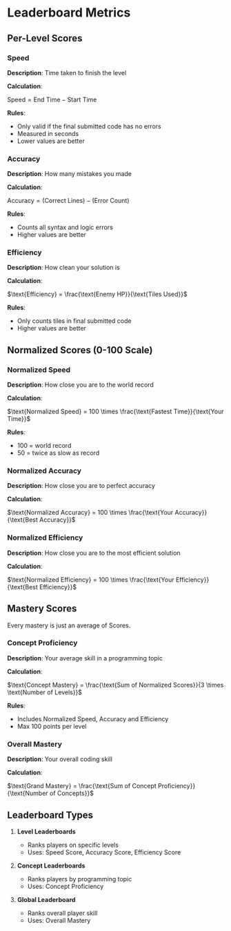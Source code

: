 # Leaderboard Metrics

## Per-Level Scores

### Speed
**Description**: Time taken to finish the level  

**Calculation**:  

$\text{Speed} = \text{End Time} - \text{Start Time}$  

**Rules**:  
- Only valid if the final submitted code has no errors  
- Measured in seconds  
- Lower values are better  

### Accuracy  
**Description**: How many mistakes you made  

**Calculation**:  

$\text{Accuracy} = (\text{Correct Lines}) - (\text{Error Count})$  

**Rules**:  
- Counts all syntax and logic errors  
- Higher values are better  

### Efficiency  
**Description**: How clean your solution is  

**Calculation**:  

$\text{Efficiency} = \frac{\text{Enemy HP}}{\text{Tiles Used}}$  

**Rules**:  
- Only counts tiles in final submitted code  
- Higher values are better  

## Normalized Scores (0-100 Scale)

### Normalized Speed  
**Description**: How close you are to the world record  

**Calculation**:  

$\text{Normalized Speed} = 100 \times \frac{\text{Fastest Time}}{\text{Your Time}}$  

**Rules**:  
- 100 = world record  
- 50 = twice as slow as record  

### Normalized Accuracy  
**Description**: How close you are to perfect accuracy  

**Calculation**:  

$\text{Normalized Accuracy} = 100 \times \frac{\text{Your Accuracy}}{\text{Best Accuracy}}$  

### Normalized Efficiency  
**Description**: How close you are to the most efficient solution  

**Calculation**:

$\text{Normalized Efficiency} = 100 \times \frac{\text{Your Efficiency}}{\text{Best Efficiency}}$  

## Mastery Scores
Every mastery is just an average of Scores.

### Concept Proficiency  
**Description**: Your average skill in a programming topic  

**Calculation**:  

$\text{Concept Mastery} = \frac{\text{Sum of Normalized Scores}}{3 \times \text{Number of Levels}}$  

**Rules**:  
- Includes Normalized Speed, Accuracy and Efficiency  
- Max 100 points per level  

### Overall Mastery  
**Description**: Your overall coding skill  

**Calculation**:  

$\text{Grand Mastery} = \frac{\text{Sum of Concept Proficiency}}{\text{Number of Concepts}}$

## Leaderboard Types

1. **Level Leaderboards**
   - Ranks players on specific levels
   - Uses: $\text{Speed Score}$, $\text{Accuracy Score}$, $\text{Efficiency Score}$

1. **Concept Leaderboards**
   - Ranks players by programming topic
   - Uses: $\text{Concept Proficiency}$  

3. **Global Leaderboard**  
   - Ranks overall player skill
   - Uses: $\text{Overall Mastery}$